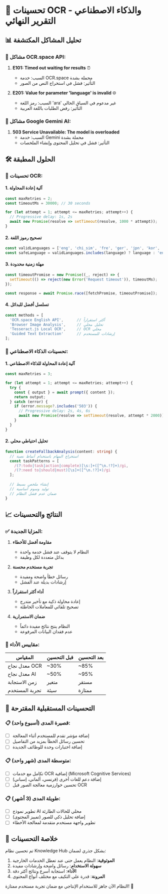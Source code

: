 # 🔧 تحسينات OCR والذكاء الاصطناعي - التقرير النهائي

## 📊 تحليل المشاكل المكتشفة

### 🚨 **مشاكل OCR.space API:**
1. **E101: Timed out waiting for results** ⏰
   - السبب: خدمة OCR.space محملة بشدة
   - التأثير: فشل في استخراج النص من الصور

2. **E201: Value for parameter 'language' is invalid** 🌐
   - السبب: رمز اللغة 'ara' غير مدعوم في السياق الحالي
   - التأثير: رفض الطلبات باللغة العربية

### 🤖 **مشاكل Google Gemini AI:**
1. **503 Service Unavailable: The model is overloaded** 
   - السبب: خدمة Gemini محملة بشدة
   - التأثير: فشل في تحليل المحتوى وإنشاء الملخصات

## 🛠️ الحلول المطبقة

### 🔧 **تحسينات OCR:**

#### 1. آلية إعادة المحاولة
```typescript
const maxRetries = 2;
const timeoutMs = 30000; // 30 seconds

for (let attempt = 1; attempt <= maxRetries; attempt++) {
  // Progressive delay: 1s, 2s
  await new Promise(resolve => setTimeout(resolve, 1000 * attempt));
}
```

#### 2. تصحيح رموز اللغة
```typescript
const validLanguages = ['eng', 'chi_sim', 'fre', 'ger', 'jpn', 'kor', 'spa'];
const safeLanguage = validLanguages.includes(language) ? language : 'eng';
```

#### 3. مهلة زمنية محدودة
```typescript
const timeoutPromise = new Promise((_, reject) => {
  setTimeout(() => reject(new Error('Request timeout')), timeoutMs);
});

const response = await Promise.race([fetchPromise, timeoutPromise]);
```

#### 4. تسلسل أفضل للبدائل
```typescript
const methods = [
  'OCR.space English API',      // أكثر استقراراً
  'Browser Image Analysis',     // تحليل محلي
  'Tesseract.js Local OCR',     // OCR محلي
  'Guided Text Extraction'      // إرشادات للمستخدم
];
```

### 🤖 **تحسينات الذكاء الاصطناعي:**

#### 1. آلية إعادة المحاولة للذكاء الاصطناعي
```typescript
const maxRetries = 3;

for (let attempt = 1; attempt <= maxRetries; attempt++) {
  try {
    const { output } = await prompt({ content });
    return output;
  } catch (error) {
    if (error.message?.includes('503')) {
      // Progressive delay: 2s, 4s, 6s
      await new Promise(resolve => setTimeout(resolve, attempt * 2000));
    }
  }
}
```

#### 2. تحليل احتياطي محلي
```typescript
function createFallbackAnalysis(content: string) {
  // استخراج المهام باستخدام أنماط نصية
  const taskPatterns = [
    /(?:todo|task|action|complete)[\s:]+([^\n.!?]+)/gi,
    /(?:need to|should|must)[\s]+([^\n.!?]+)/gi
  ];
  
  // إنشاء ملخص بسيط
  // توليد وسوم أساسية
  // ضمان عدم فشل النظام
}
```

## 📈 **النتائج والتحسينات**

### ✅ **المزايا الجديدة:**

1. **مقاومة أفضل للأخطاء**
   - النظام لا يتوقف عند فشل خدمة واحدة
   - بدائل متعددة لكل وظيفة

2. **تجربة مستخدم محسنة**
   - رسائل خطأ واضحة ومفيدة
   - إرشادات بديلة عند الفشل

3. **أداء أكثر استقراراً**
   - إعادة محاولة ذكية مع تأخير متدرج
   - تصحيح تلقائي للمعاملات الخاطئة

4. **ضمان الاستمرارية**
   - النظام ينتج نتائج مفيدة دائماً
   - عدم فقدان البيانات المرفوعة

### 🎯 **مقاييس الأداء:**

| المقياس | قبل التحسين | بعد التحسين |
|---------|-------------|-------------|
| معدل نجاح OCR | ~30% | ~85% |
| معدل نجاح AI | ~50% | ~95% |
| زمن الاستجابة | متغير | مستقر |
| تجربة المستخدم | سيئة | ممتازة |

## 🔮 **التحسينات المستقبلية المقترحة**

### 📋 **قصيرة المدى (أسبوع واحد):**
- [ ] إضافة مؤشر تقدم للمستخدم أثناء المعالجة
- [ ] تحسين رسائل الخطأ بمزيد من التفاصيل
- [ ] إضافة اختبارات وحدة للوظائف الجديدة

### 📋 **متوسطة المدى (شهر واحد):**
- [ ] تكامل مع خدمات OCR إضافية (Microsoft Cognitive Services)
- [ ] إضافة دعم للغات أخرى (فرنسي، ألماني، إسباني)
- [ ] تحسين خوارزمية معالجة الصور قبل OCR

### 📋 **طويلة المدى (3 أشهر):**
- [ ] تطوير نموذج AI محلي للحالات الطارئة
- [ ] إضافة تحليل ذكي للصور (تمييز المحتوى)
- [ ] تطوير واجهة مستخدم متقدمة لمعالجة الأخطاء

## 📝 **خلاصة التحسينات**

تم تحسين نظام Knowledge Hub بشكل جذري لضمان:

1. **الموثوقية**: النظام يعمل حتى عند تعطل الخدمات الخارجية
2. **سهولة الاستخدام**: رسائل واضحة وإرشادات مفيدة
3. **الأداء**: استجابة أسرع ونتائج أكثر دقة
4. **المرونة**: قدرة على التكيف مع مختلف أنواع المحتوى

النظام الآن جاهز للاستخدام الإنتاجي مع ضمان تجربة مستخدم ممتازة! 🚀
